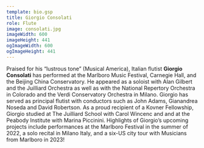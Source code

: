 ```yaml
---
template: bio.gsp
title: Giorgio Consolati
role: Flute
image: consolati.jpg
imageWidth: 600
imageHeight: 441
ogImageWidth: 600
ogImageHeight: 441
---
```


Praised for his “lustrous tone” (Musical America), Italian flutist **Giorgio Consolati** has performed at the Marlboro Music Festival, Carnegie Hall, and the Beijing China Conservatory. He appeared as a soloist with Alan Gilbert and the Juilliard Orchestra as well as with the National Repertory Orchestra in Colorado and the Verdi Conservatory Orchestra in Milano. Giorgio has served as principal flutist with conductors such as John Adams, Gianandrea Noseda and David Robertson. As a proud recipient of a Kovner Fellowship, Giorgio studied at The Juilliard School with Carol Wincenc and and at the Peabody Institute with Marina Piccinini. Highlights of Giorgio’s upcoming projects include performances at the Marlboro Festival in the summer of 2022, a solo recital in Milano Italy, and a six-US city tour with Musicians from Marlboro in 2023!
